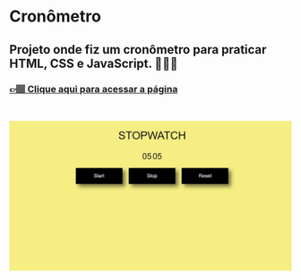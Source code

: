 # Cronômetro

## Projeto onde fiz um cronômetro para praticar HTML, CSS e JavaScript. 👩🏽‍💻

### [👉🏽 Clique aqui para acessar a página ](https://letsle.github.io/cronometro/) 

<br>

![preview](./src/projeto.JPG)
